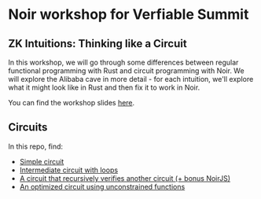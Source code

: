 # Noir workshop for Verfiable Summit


## ZK Intuitions: Thinking like a Circuit

In this workshop, we will go through some differences between regular functional programming with Rust and circuit programming with Noir. We will explore the Alibaba cave in more detail - for each intuition, we'll explore what it might look like in Rust and then fix it to work in Noir.

You can find the workshop slides [here](https://docs.google.com/presentation/d/1IQeb5c4W7kCc0ep6W1Pw0vZuD2Sv62Wi9rSUr6lxtcM/edit?usp=sharing).

## Circuits

In this repo, find:

- [Simple circuit](./simple/README.md)
- [Intermediate circuit with loops](./intermediate/README.md)
- [A circuit that recursively verifies another circuit (+ bonus NoirJS)](./recursion/README.md)
- [An optimized circuit using unconstrained functions](./optimizing/README.md)